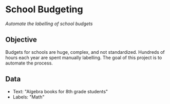 # School Budgeting
_Automate the labelling of school budgets_

## Objective
Budgets for schools are huge, complex, and not standardized. Hundreds of hours each year are spent manually labelling. The goal of this project is to automate the process.

## Data
- Text: "Algebra books for 8th grade students"
- Labels: "Math"

